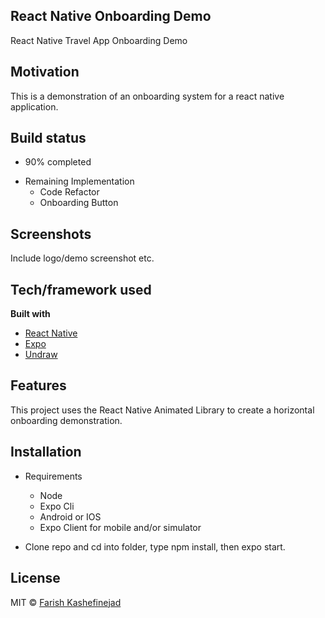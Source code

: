 ## React Native Onboarding Demo
React Native Travel App Onboarding Demo

## Motivation
This is a demonstration of an onboarding system for a react native application.  

## Build status
- 90% completed
* Remaining Implementation
  * Code Refactor
  * Onboarding Button

## Screenshots
Include logo/demo screenshot etc.

## Tech/framework used

<b>Built with</b>
- [React Native](https://reactnative.dev/)
- [Expo](https://expo.io/)
- [Undraw](https://undraw.co/illustrations)

## Features
This project uses the React Native Animated Library to create a horizontal onboarding demonstration.

## Installation
* Requirements
  * Node
  * Expo Cli
  * Android or IOS 
  * Expo Client for mobile and/or simulator

* Clone repo and cd into folder, type npm install, then expo start.

## License

MIT © [Farish Kashefinejad]()